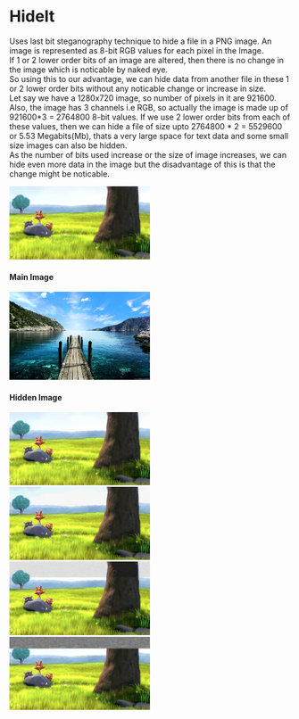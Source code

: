 # HideIt
Uses last bit steganography technique to hide a file in a PNG image. An image is represented as 8-bit RGB values for each pixel in the Image.<br/>
If 1 or 2 lower order bits of an image are altered, then there is no change in the image which is noticable by naked eye.<br/>
So using this to our advantage, we can hide data from another file in these 1 or 2 lower order bits without any noticable change or increase in size.<br/>
Let say we have a 1280x720 image, so number of pixels in it are 921600. Also, the image has 3 channels i.e RGB, so actually the image is made up of 921600*3 = 2764800 8-bit values. If we use 2 lower order bits from each of these values, then we can hide a file of size upto 2764800 * 2 = 5529600 or 5.53 Megabits(Mb), thats a very large space for text data and some small size images can also be hidden.<br/>
As the number of bits used increase or the size of image increases, we can hide even more data in the image but the disadvantage of this is that the change might be noticable.

<img width=50% src='samples/1.png' title="Main Image"/>
<h4>Main Image</h4>
<img width=50% src='samples/101.png' title="Hidden Image"/>
<h4>Hidden Image</h4>
<img width=50% src='samples/hide2.png' title="Using 2 LSBs for hiding data" display=inline/>
<img width=50% src='samples/hide4.png' title="Using 4 LSBs for hiding data" display=inline/>
<img width=50% src='samples/hide6.png' title="Using 6 LSBs for hiding data" display=inline/>
<img width=50% src='samples/hide8.png' title="Using 8 bits for hiding data" display=inline/>